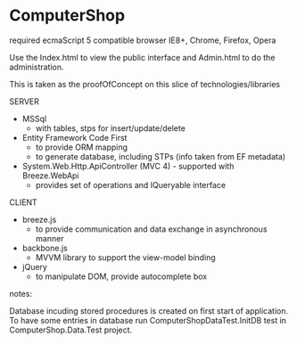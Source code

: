 ComputerShop
============

required ecmaScript 5 compatible browser
 IE8+, Chrome, Firefox, Opera

Use the Index.html to view the public interface and Admin.html to do the administration.

This is taken as the proofOfConcept on this slice of technologies/libraries

SERVER
- MSSql
  - with tables, stps for insert/update/delete
- Entity Framework Code First
  - to provide ORM mapping
  - to generate database, including STPs (info taken from EF metadata)
- System.Web.Http.ApiController (MVC 4) - supported with Breeze.WebApi
  - provides set of operations and IQueryable interface

CLIENT
- breeze.js
  - to provide communication and data exchange in asynchronous manner
- backbone.js
  - MVVM library to support the view-model binding
- jQuery
  - to manipulate DOM, provide autocomplete box

notes:

Database incuding stored procedures is created on first start of application.
To have some entries in database run ComputerShopDataTest.InitDB test in ComputerShop.Data.Test project.
